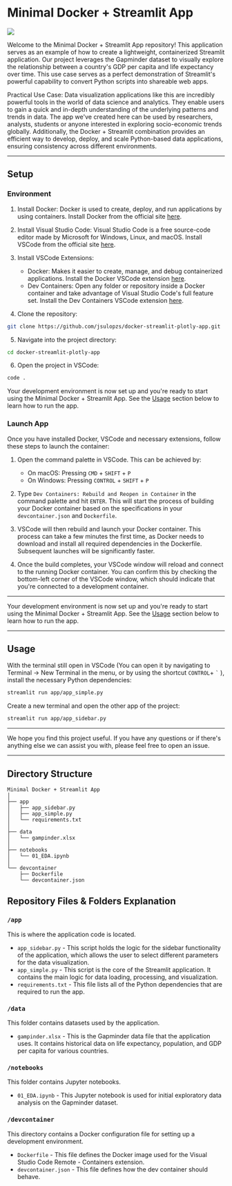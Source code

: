 # Minimal Docker + Streamlit App

![](./src/demo.gif)

Welcome to the Minimal Docker + Streamlit App repository! This application serves as an example of how to create a lightweight, containerized Streamlit application. Our project leverages the Gapminder dataset to visually explore the relationship between a country's GDP per capita and life expectancy over time. This use case serves as a perfect demonstration of Streamlit's powerful capability to convert Python scripts into shareable web apps.

Practical Use Case: Data visualization applications like this are incredibly powerful tools in the world of data science and analytics. They enable users to gain a quick and in-depth understanding of the underlying patterns and trends in data. The app we've created here can be used by researchers, analysts, students or anyone interested in exploring socio-economic trends globally. Additionally, the Docker + Streamlit combination provides an efficient way to develop, deploy, and scale Python-based data applications, ensuring consistency across different environments.

---

## Setup

### Environment

1. Install Docker:
   Docker is used to create, deploy, and run applications by using containers. Install Docker from the official site [here](https://www.docker.com/products/docker-desktop).

2. Install Visual Studio Code:
   Visual Studio Code is a free source-code editor made by Microsoft for Windows, Linux, and macOS. Install VSCode from the official site [here](https://code.visualstudio.com/download).

3. Install VSCode Extensions:
   - Docker: Makes it easier to create, manage, and debug containerized applications. Install the Docker VSCode extension [here](https://marketplace.visualstudio.com/items?itemName=ms-azuretools.vscode-docker).
   - Dev Containers: Open any folder or repository inside a Docker container and take advantage of Visual Studio Code's full feature set. Install the Dev Containers VSCode extension [here](https://marketplace.visualstudio.com/items?itemName=ms-vscode-remote.remote-containers).

4. Clone the repository:
```bash
git clone https://github.com/jsulopzs/docker-streamlit-plotly-app.git
```

5. Navigate into the project directory:
```bash
cd docker-streamlit-plotly-app
```

6. Open the project in VSCode:
```bash
code .
```

Your development environment is now set up and you're ready to start using the Minimal Docker + Streamlit App. See the [Usage](#usage) section below to learn how to run the app.

### Launch App

Once you have installed Docker, VSCode and necessary extensions, follow these steps to launch the container:

1. Open the command palette in VSCode. This can be achieved by:
   - On macOS: Pressing `CMD` + `SHIFT` + `P`
   - On Windows: Pressing `CONTROL` + `SHIFT` + `P`

2. Type `Dev Containers: Rebuild and Reopen in Container` in the command palette and hit `ENTER`. This will start the process of building your Docker container based on the specifications in your `devcontainer.json` and `Dockerfile`. 

3. VSCode will then rebuild and launch your Docker container. This process can take a few minutes the first time, as Docker needs to download and install all required dependencies in the Dockerfile. Subsequent launches will be significantly faster.

4. Once the build completes, your VSCode window will reload and connect to the running Docker container. You can confirm this by checking the bottom-left corner of the VSCode window, which should indicate that you're connected to a development container.

---

Your development environment is now set up and you're ready to start using the Minimal Docker + Streamlit App. See the [Usage](#usage) section below to learn how to run the app.


---

## Usage

With the terminal still open in VSCode (You can open it by navigating to Terminal -> New Terminal in the menu, or by using the shortcut `CONTROL`+ `` ` `` ), install the necessary Python dependencies:

```bash
streamlit run app/app_simple.py
```

Create a new terminal and open the other app of the project:

```bash
streamlit run app/app_sidebar.py
```

---

We hope you find this project useful. If you have any questions or if there's anything else we can assist you with, please feel free to open an issue.

---

## Directory Structure

```
Minimal Docker + Streamlit App
│
├── app
│   ├── app_sidebar.py
│   ├── app_simple.py
│   └── requirements.txt
│
├── data
│   └── gampinder.xlsx
│
├── notebooks
│   └── 01_EDA.ipynb
│
└── devcontainer
    ├── Dockerfile
    └── devcontainer.json
```

## Repository Files & Folders Explanation

### `/app`

This is where the application code is located.

* `app_sidebar.py` - This script holds the logic for the sidebar functionality of the application, which allows the user to select different parameters for the data visualization.
* `app_simple.py` - This script is the core of the Streamlit application. It contains the main logic for data loading, processing, and visualization.
* `requirements.txt` - This file lists all of the Python dependencies that are required to run the app.

### `/data`

This folder contains datasets used by the application.

* `gampinder.xlsx` - This is the Gapminder data file that the application uses. It contains historical data on life expectancy, population, and GDP per capita for various countries.

### `/notebooks`

This folder contains Jupyter notebooks.

* `01_EDA.ipynb` - This Jupyter notebook is used for initial exploratory data analysis on the Gapminder dataset.

### `/devcontainer`

This directory contains a Docker configuration file for setting up a development environment.

* `Dockerfile` - This file defines the Docker image used for the Visual Studio Code Remote - Containers extension.
* `devcontainer.json` - This file defines how the dev container should behave.
